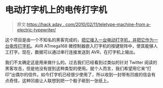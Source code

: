# 电动打字机上的电传打字机

> 原文:[https://hack aday . com/2010/02/11/teletype-machine-from a-electric-typewriter/](https://hackaday.com/2010/02/11/teletype-machine-from-an-electric-typewriter/)

这个项目是由一个不知名的黑客完成的，[把它接入一台电动打字机，并把它作为一台电传打字机](http://numist.net/post/2010/project-typewriter.html)。AVR ATmega168 微控制器嵌入打字机的按键矩阵中，使其能够人工打字。现在，数据可以通过串行连接发送到 AVR，在打字机上输出。

我们不太确定这是用来做什么的。过去我们已经看到过类似的针对 Twitter 阅读的黑客攻击，但是他没有提到这种类型的使用。就个人而言，我们希望用它来“打印”出偶尔的信件。如今打字机已经很少使用了，所以收到一封带有凹痕的信会有点奇怪，这种凹痕让人联想到把一个骰子砸到一张纸上。